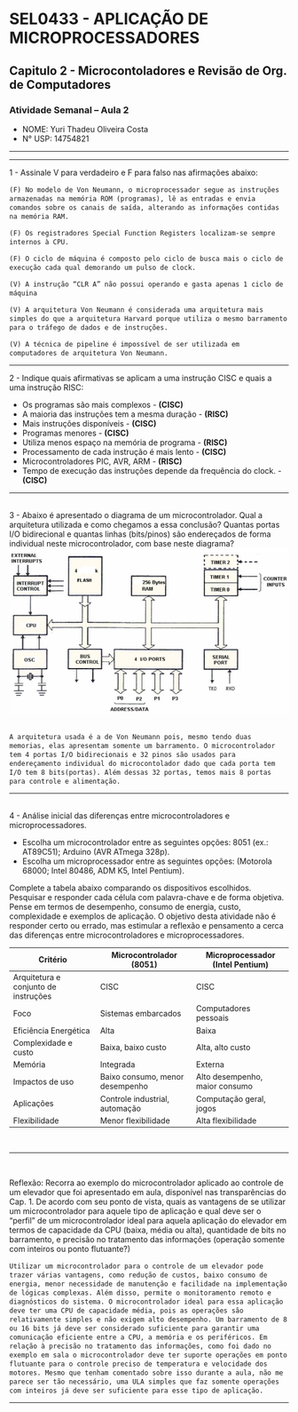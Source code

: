  # SEL0433 - APLICAÇÃO DE MICROPROCESSADORES

## Capitulo 2 - Microcontoladores e Revisão de Org. de Computadores

###  Atividade Semanal – Aula 2

 - NOME: Yuri Thadeu Oliveira Costa   
 - N° USP: 14754821

***
***

1 - Assinale V para verdadeiro e F para falso nas afirmações abaixo:

    (F) No modelo de Von Neumann, o microprocessador segue as instruções armazenadas na memória ROM (programas), lê as entradas e envia comandos sobre os canais de saída, alterando as informações contidas na memória RAM.
<!--
No modelo de Von Neumann, tanto as instruções quanto os dados são armazenados na mesma memória, geralmente RAM, e o microprocessador lê as instruções e dados dessa memória. Memoriam ROM geralmente é usada para o firmware.
-->
    (F) Os registradores Special Function Registers localizam-se sempre internos à CPU.
<!--
FAlso, podem ser encontrados na memoriam RAM também 
-->
    (F) O ciclo de máquina é composto pelo ciclo de busca mais o ciclo de execução cada qual demorando um pulso de clock.
<!--
O ciclo de máquina é composto pelo ciclo de busca (fetch) e o ciclo de execução (execute), mas cada um desses ciclos pode demorar mais de um pulso de clock, dependendo da complexidade da instrução e da arquitetura do processador. Portanto, a ideia de que cada um desses ciclos demora exatamente um pulso de clock não é correta.
-->
    (V) A instrução “CLR A” não possui operando e gasta apenas 1 ciclo de máquina
<!--
Verdadeiro, Vide slide 17
-->
    (V) A arquitetura Von Neumann é considerada uma arquitetura mais simples do que a arquitetura Harvard porque utiliza o mesmo barramento para o tráfego de dados e de instruções.
<!--
Verdadeiro, Vide slide 24
-->
    (V) A técnica de pipeline é impossível de ser utilizada em computadores de arquitetura Von Neumann.
<!--
Verdadeiro, Vide slide 26
-->

***

2 - Indique quais afirmativas se aplicam a uma instrução CISC e quais a uma instrução RISC:

- Os programas são mais complexos - **(CISC)**
- A maioria das instruções tem a mesma duração - **(RISC)**
- Mais instruções disponíveis - **(CISC)**
- Programas menores - **(CISC)**
- Utiliza menos espaço na memória de programa - **(RISC)**
- Processamento de cada instrução é mais lento - **(CISC)**
- Microcontroladores PIC, AVR, ARM - **(RISC)**
- Tempo de execução das instruções depende da frequência do clock. - **(CISC)**
***
<br>
3 - Abaixo é apresentado o diagrama de um microcontrolador. Qual a arquitetura utilizada e como chegamos a essa conclusão? Quantas portas I/O bidirecional e quantas linhas (bits/pinos) são endereçados de forma individual neste microcontrolador, com base neste diagrama?

<br>
<div style="text-align: center;">
    <img src="./imgs/img_atv2.jpg" alt="Diagrama do Microcontrolador">
</div><br>

    A arquitetura usada é a de Von Neumann pois, mesmo tendo duas memorias, elas apresentam somente um barramento. O microcontrolador tem 4 portas I/O bidirecionais e 32 pinos são usados para endereçamento individual do microcontolador dado que cada porta tem I/O tem 8 bits(portas). Além dessas 32 portas, temos mais 8 portas para controle e alimentação.

***
<br>
4 - Análise inicial das diferenças entre microcontroladores e microprocessadores.

- Escolha um microcontrolador entre as seguintes opções: 8051 (ex.: AT89C51); Arduino (AVR ATmega 328p).
- Escolha um microprocessador entre as seguintes opções: (Motorola 68000; Intel 80486, ADM K5, Intel Pentium).

Complete a tabela abaixo comparando os dispositivos escolhidos. Pesquisar e responder cada célula com palavra-chave e de forma objetiva. Pense em termos de desempenho, consumo de energia, custo, complexidade e exemplos de aplicação. O objetivo desta atividade não é responder certo ou errado, mas estimular a reflexão e pensamento a cerca das diferenças entre microcontroladores e microprocessadores.


| Critério|Microcontrolador (8051)|Microprocessador (Intel Pentium)|
|-                          |-                                  |-                                  |
| Arquitetura e conjunto de instruções | CISC                   | CISC                              |
| Foco                      | Sistemas embarcados               | Computadores pessoais             |
| Eficiência Energética     | Alta                              | Baixa                             |
| Complexidade e custo      | Baixa, baixo custo                | Alta, alto custo                  |
| Memória                   | Integrada                         | Externa                           |
| Impactos de uso           | Baixo consumo, menor desempenho   | Alto desempenho, maior consumo    |
| Aplicações                | Controle industrial, automação    | Computação geral, jogos           |
| Flexibilidade             | Menor flexibilidade               | Alta flexibilidade                |


<br>

***

<br>

Reflexão: Recorra ao exemplo do microcontrolador aplicado ao controle de um elevador que foi apresentado em aula, disponível nas transparências do Cap. 1. De acordo com seu ponto de vista, quais as vantagens de se utilizar um microcontrolador para aquele tipo de aplicação e qual deve ser o “perfil” de um microcontrolador ideal para aquela aplicação do elevador em termos de capacidade da CPU (baixa, média ou alta), quantidade de bits no barramento, e precisão no tratamento das informações (operação somente com inteiros ou ponto flutuante?)

    Utilizar um microcontrolador para o controle de um elevador pode trazer várias vantagens, como redução de custos, baixo consumo de energia, menor necessidade de manutenção e facilidade na implementação de lógicas complexas. Além disso, permite o monitoramento remoto e diagnósticos do sistema. O microcontrolador ideal para essa aplicação deve ter uma CPU de capacidade média, pois as operações são relativamente simples e não exigem alto desempenho. Um barramento de 8 ou 16 bits já deve ser considerado suficiente para garantir uma comunicação eficiente entre a CPU, a memória e os periféricos. Em relação à precisão no tratamento das informações, como foi dado no exemplo em sala o microcontrolador deve ter suporte operações em ponto flutuante para o controle preciso de temperatura e velocidade dos motores. Mesmo que tenham comentado sobre isso durante a aula, não me parece ser tão necessário, uma ULA simples que faz somente operações com inteiros já deve ser suficiente para esse tipo de aplicação.

***
<!--
COMENTÁRIOS E NOTAS IMPORTANTES SOBRE O CAPITULO

PORTA PARALELA: recebe somente zeros e uns (entrada binária) e é usada para controlar coisas que que recebem ou devolvem valores binários. Um exemplo seria um motor, que pode estar (1) ou não(0) ligado.

PORTA DIGITAL: Recebe valores variáveis no tempo, podendo ser do tipo inteiro ou de ponto flutuante. Um exemplo seria a analise de peso/temperatura em um elevador, esses valores variam de acordo com a quantidade de passageiros.

PORTA SERIAL: Manda/Recebe uma quantidade de bits de uma só vez, usando somente um pino. Um exemplo seria um teclado, quando digitamos uma tecla, cada uma delas manda um codigo binário para a porta, que pode ter uma quantidade de bits que depende dar arquitetura do microcontrolador, mas que será interpretado pelo Microprocessador.


-->